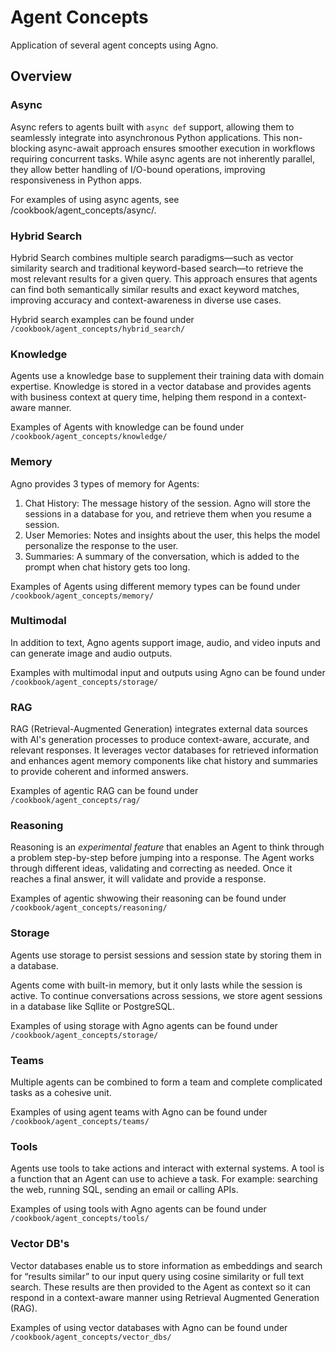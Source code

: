 # Agent Concepts

Application of several agent concepts using Agno.

## Overview

### Async

Async refers to agents built with `async def` support, allowing them to seamlessly integrate into asynchronous Python applications. This non-blocking async-await approach ensures smoother execution in workflows requiring concurrent tasks. While async agents are not inherently parallel, they allow better handling of I/O-bound operations, improving responsiveness in Python apps.

For examples of using async agents, see /cookbook/agent_concepts/async/.

### Hybrid Search

Hybrid Search combines multiple search paradigms—such as vector similarity search and traditional keyword-based search—to retrieve the most relevant results for a given query. This approach ensures that agents can find both semantically similar results and exact keyword matches, improving accuracy and context-awareness in diverse use cases. 

Hybrid search examples can be found under `/cookbook/agent_concepts/hybrid_search/`

### Knowledge

Agents use a knowledge base to supplement their training data with domain expertise.
Knowledge is stored in a vector database and provides agents with business context at query time, helping them respond in a context-aware manner.

Examples of Agents with knowledge can be found under `/cookbook/agent_concepts/knowledge/`

### Memory

Agno provides 3 types of memory for Agents:

1. Chat History: The message history of the session. Agno will store the sessions in a database for you, and retrieve them when you resume a session.
2. User Memories: Notes and insights about the user, this helps the model personalize the response to the user.
3. Summaries: A summary of the conversation, which is added to the prompt when chat history gets too long.

Examples of Agents using different memory types can be found under `/cookbook/agent_concepts/memory/`

### Multimodal

In addition to text, Agno agents support image, audio, and video inputs and can generate image and audio outputs. 

Examples with multimodal input and outputs using Agno can be found under `/cookbook/agent_concepts/storage/`

### RAG

RAG (Retrieval-Augmented Generation) integrates external data sources with AI's generation processes to produce context-aware, accurate, and relevant responses. It leverages vector databases for retrieved information and enhances agent memory components like chat history and summaries to provide coherent and informed answers.

Examples of agentic RAG can be found under `/cookbook/agent_concepts/rag/`

### Reasoning

Reasoning is an *experimental feature* that enables an Agent to think through a problem step-by-step before jumping into a response. The Agent works through different ideas, validating and correcting as needed. Once it reaches a final answer, it will validate and provide a response.

Examples of agentic shwowing their reasoning can be found under `/cookbook/agent_concepts/reasoning/`


### Storage

Agents use storage to persist sessions and session state by storing them in a database.

Agents come with built-in memory, but it only lasts while the session is active. To continue conversations across sessions, we store agent sessions in a database like Sqllite or PostgreSQL.

Examples of using storage with Agno agents can be found under `/cookbook/agent_concepts/storage/`

### Teams

Multiple agents can be combined to form a team and complete complicated tasks as a cohesive unit.

Examples of using agent teams with Agno can be found under `/cookbook/agent_concepts/teams/`

### Tools

Agents use tools to take actions and interact with external systems. A tool is a function that an Agent can use to achieve a task. For example: searching the web, running SQL, sending an email or calling APIs. 

Examples of using tools with Agno agents can be found under `/cookbook/agent_concepts/tools/`

### Vector DB's

Vector databases enable us to store information as embeddings and search for “results similar” to our input query using cosine similarity or full text search. These results are then provided to the Agent as context so it can respond in a context-aware manner using Retrieval Augmented Generation (RAG).

Examples of using vector databases with Agno can be found under `/cookbook/agent_concepts/vector_dbs/`
